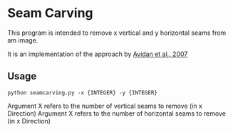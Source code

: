 # Seam Carving

This program is intended to remove x vertical and y horizontal seams from am image.

It is an implementation of the approach by [Avidan et al., 2007](https://dl.acm.org/citation.cfm?id=1276390)

## Usage
```
python seamcarving.py -x {INTEGER} -y {INTEGER}
```

Argument X refers to the number of vertical seams to remove (in x Direction)
Argument X refers to the number of horizontal seams to remove (in x Direction)
